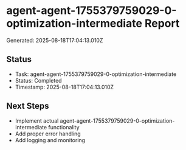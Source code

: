 # agent-agent-1755379759029-0-optimization-intermediate Report

Generated: 2025-08-18T17:04:13.010Z

## Status
- Task: agent-agent-1755379759029-0-optimization-intermediate
- Status: Completed
- Timestamp: 2025-08-18T17:04:13.010Z

## Next Steps
- Implement actual agent-agent-1755379759029-0-optimization-intermediate functionality
- Add proper error handling
- Add logging and monitoring
